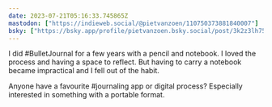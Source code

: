 ```yaml
---
date: 2023-07-21T05:16:33.745865Z
mastodon: ["https://indieweb.social/@pietvanzoen/110750373881840007"]
bsky: ["https://bsky.app/profile/pietvanzoen.bsky.social/post/3k2z3lh757g2k"]
---
```

I did #BulletJournal for a few years with a pencil and notebook. I loved the process and having a space to reflect. But having to carry a notebook became impractical and I fell out of the habit. 

Anyone have a favourite #journaling app or digital process? Especially interested in something with a portable format. 
